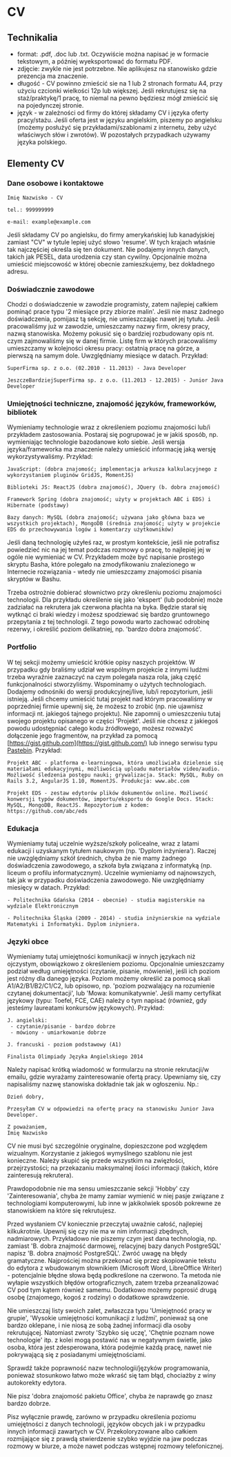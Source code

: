 # CV

## Technikalia

- format: .pdf, .doc lub .txt. Oczywiście można napisać je w formacie tekstowym, a później wyeksportować do formatu PDF.
- zdjęcie: zwykle nie jest potrzebne. Nie aplikujesz na stanowisko gdzie prezencja ma znaczenie.
- długość - CV powinno zmieścić sie na 1 lub 2 stronach formatu A4, przy użyciu czcionki wielkości 12p lub większej. Jeśli rekrutujesz się na staż/praktykę/1 pracę, to niemal na pewno będziesz mógł zmieścić się na pojedynczej stronie.
- język - w zależności od firmy do której składamy CV i języka oferty pracy/stażu. Jeśli oferta jest w języku angielskim, piszemy po angielsku (możemy posłużyć się przykładami/szablonami z internetu, żeby użyć właściwych słów i zwrotów). W pozostałych przypadkach używamy języka polskiego.

## Elementy CV

### Dane osobowe i kontaktowe

```
Imię Nazwisko - CV

tel.: 999999999

e-mail: example@example.com
```

Jeśli składamy CV po angielsku, do firmy amerykańskiej lub kanadyjskiej zamiast "CV" w tytule lepiej użyć słowo 'resume'. W tych krajach właśnie tak najczęściej określa się ten dokument. Nie podajemy innych danych, takich jak PESEL, data urodzenia czy stan cywilny. Opcjonalnie można umieścić miejscowość w której obecnie zamieszkujemy, bez dokładnego adresu.

### Doświadcznie zawodowe

Chodzi o doświadczenie w zawodzie programisty, zatem najlepiej całkiem pominąć prace typu '2 miesiące przy zbiorze malin'. Jeśli nie masz żadnego doświadczenia, pomijasz tą sekcję, nie umieszczając nawet jej tytułu. Jeśli pracowaliśmy już w zawodzie, umieszczamy nazwy firm, okresy pracy, nazwą stanowiska. Możemy pokusić się o bardziej rozbudowany opis nt. czym zajmowaliśmy się w danej firmie. Listę firm w których pracowaliśmy umieszczamy w kolejności okresu pracy: ostatnią pracę na górze, a pierwszą na samym dole. Uwzględniamy miesiące w datach. Przykład:

```
SuperFirma sp. z o.o. (02.2010 - 11.2013) - Java Developer

JeszczeBardziejSuperFirma sp. z o.o. (11.2013 - 12.2015) - Junior Java Developer
```

### Umiejętności techniczne, znajomość języków, frameworków, bibliotek

Wymieniamy technologie wraz z określeniem poziomu znajomości lub/i przykładem zastosowania. Postaraj się pogrupować je w jakiś sposób, np. wymieniając technologie bazodanowe koło siebie. Jeśli wersja języka/frameworka ma znaczenie należy umieścić informację jaką wersję wykorzystywaliśmy. Przykład:

```
JavaScript: (dobra znajomość; implementacja arkusza kalkulacyjnego z wykorzystaniem pluginów GridJS, MomentJS)

Biblioteki JS: ReactJS (dobra znajomość), JQuery (b. dobra znajomość)

Framework Spring (dobra znajomość; użyty w projektach ABC i EDS) i Hibernate (podstawy)

Bazy danych: MySQL (dobra znajomość; używana jako główna baza we wszystkich projektach), MongoDB (średnia znajomość; użyty w projekcie EDS do przechowywania logów i komentarzy użytkowników)
```

Jeśli daną technologię użyłeś raz, w prostym kontekście, jeśli nie potrafisz powiedzieć nic na jej temat podczas rozmowy o pracę, to najlepiej jej w ogóle nie wymieniać w CV. Przykładem może być napisanie prostego skryptu Basha, które polegało na zmodyfikowaniu znalezionego w Internecie rozwiązania - wtedy nie umieszczamy znajomości pisania skryptów w Bashu.

Trzeba ostrożnie dobierać słownictwo przy określeniu poziomu znajomości technologii. Dla przykładu określenie się jako 'ekspert' (lub podobnie) może zadziałać na rekrutera jak czerwona płachta na byka. Będzie starał się wytknąć ci braki wiedzy i możesz spodziewać się bardzo gruntownego przepytania z tej technologii. Z tego powodu warto zachować odrobinę rezerwy, i określić poziom delikatniej, np. 'bardzo dobra znajomość'.

### Portfolio

W tej sekcji możemy umieścić krótkie opisy naszych projektów. W przypadku gdy braliśmy udział we wspólnym projekcie z innymi ludźmi trzeba wyraźnie zaznaczyć na czym polegała nasza rola, jaką część funkcjonalności stworzyliśmy. Wspominamy o użytych technologiach. Dodajemy odnośniki do  wersji produkcyjnej/live, lub/i repozytorium, jeśli istnieją. Jeśli chcemy umieścić tutaj projekt nad którym pracowaliśmy w poprzedniej firmie upewnij się, że możesz to zrobić (np. nie ujawnisz informacji nt. jakiegoś tajnego projektu). Nie zapomnij o umieszczeniu tutaj swojego projektu opisanego w części 'Projekt'. Jeśli nie chcesz z jakiegoś powodu udostępniać całego kodu źródłowego, możesz rozważyć dołączenie jego fragmentów, na przykład za pomocą [https://gist.github.com](https://gist.github.com/) lub innego serwisu typu [Pastebin](http://pastebin.com/). Przykład:

```
Projekt ABC - platforma e-learningowa, która umożliwiała dzielenie się materiałami edukacyjnymi, możliwością uploadu materiałów video/audio. Możliwość śledzenia postępu nauki; grywalizacja. Stack: MySQL, Ruby on Rails 3.2, AngularJS 1.10, MomentJS. Produkcja: www.abc.com

Projekt EDS - zestaw edytorów plików dokumentów online. Możliwość konwersji typów dokumentów, importu/eksportu do Google Docs. Stack: MySQL, MongoDB, ReactJS. Repozytorium z kodem: https://github.com/abc/eds
```

### Edukacja

Wymieniamy tutaj uczelnie wyższe/szkoły policealne, wraz z latami edukacji i uzyskanym tytułem naukowym (np. 'Dyplom inżyniera'). Raczej nie uwzględniamy szkół średnich, chyba że nie mamy żadnego doświadczenia zawodowego, a szkoła była związana z informatyką (np. liceum o profilu informatycznym). Uczelnie wymieniamy od najnowszych, tak jak w przypadku doświadczenia zawodowego. Nie uwzględniamy miesięcy w datach. Przykład:

```
- Politechnika Gdańska (2014 - obecnie) - studia magisterskie na wydziale Elektronicznym

- Politechnika Śląska (2009 - 2014) - studia inżynierskie na wydziale Matematyki i Informatyki. Dyplom inżyniera.
```

### Języki obce

Wymieniamy tutaj umiejętności komunikacji w innych językach niż ojczystym, obowiązkowo z określeniem poziomu. Opcjonalnie umieszczamy podział według umiejętności (czytanie, pisanie, mówienie), jeśli ich poziom jest różny dla danego języka. Poziom możemy określić za pomocą skali A1/A2/B1/B2/C1/C2, lub opisowo, np. 'poziom pozwalający na rozumienie czytanej dokumentacji', lub 'Mowa: komunikatywnie'. Jeśli mamy certyfikat językowy (typu: Toefel, FCE, CAE) należy o tym napisać (również, gdy jesteśmy laureatami konkursów językowych). Przykład:

```
J. angielski:
 - czytanie/pisanie - bardzo dobrze
 - mówiony - umiarkowanie dobrze

J. francuski - poziom podstawowy (A1)

Finalista Olimpiady Języka Angielskiego 2014
```

Należy napisać krótką wiadomość w formularzu na stronie rekrutacji/w emailu, gdzie wyrażamy zainteresowanie ofertą pracy. Upewniamy się, czy napisaliśmy nazwę stanowiska dokładnie tak jak w ogłoszeniu. Np.:

```
Dzień dobry,

Przesyłam CV w odpowiedzi na ofertę pracy na stanowisku Junior Java Developer.

Z poważaniem,
Imię Nazwisko
```


CV nie musi być szczególnie oryginalne, dopieszczone pod względem wizualnym. Korzystanie z jakiegoś wymyślnego szablonu nie jest konieczne. Należy skupić się przede wszystkim na zwięzłości, przejrzystości; na przekazaniu maksymalnej ilości informacji (takich, które zainteresują rekrutera).

Prawdopodobnie nie ma sensu umieszczanie sekcji 'Hobby' czy 'Zainteresowania', chyba że mamy zamiar wymienić w niej pasje związane z technologiami komputerowymi, lub inne w jakikolwiek sposób pokrewne ze stanowiskiem na które się rekrutujesz.

Przed wysłaniem CV koniecznie przeczytaj uważnie całość, najlepiej kilkukrotnie. Upewnij się czy nie ma w nim informacji zbędnych, nadmiarowych. Przykładowo nie piszemy czym jest dana technologia, np. zamiast 'B. dobra znajmość darmowej, relacyjnej bazy danych PostgreSQL' napisz 'B. dobra znajmość PostgreSQL'. Zwróć uwagę na błędy gramatyczne. Najprościej można przekonać się przez skopiowanie tekstu do edytora z wbudowanym słownikiem (Microsoft Word, LibreOffice Writer) - potencjalnie błędne słowa będą podkreślone na czerwono. Ta metoda nie wyłapie wszystkich błędów ortograficznych, zatem trzeba przeanalizować CV pod tym kątem również samemu. Dodatkowo możemy poprosić drugą osobę (znajomego, kogoś z rodziny) o dodatkowe sprawdzenie.

Nie umieszczaj listy swoich zalet, zwłaszcza typu 'Umiejętność pracy w grupie', 'Wysokie umiejętności komunikacji z ludźmi', ponieważ są one bardzo oklepane, i nie niosą ze sobą żadnej informacji dla osoby rekrutującej. Natomiast zwroty 'Szybko się uczę', 'Chętnie poznam nowe technologie' itp. z kolei mogą postawić nas w negatywnym świetle, jako osoba, która jest zdesperowana, która podejmie każdą pracę, nawet nie pokrywającą się z posiadanymi umiejętnościami.

Sprawdź także poprawność nazw technologii/języków programowania, ponieważ stosunkowo łatwo może wkraść się tam błąd, chociażby z winy autokorekty edytora.

Nie pisz 'dobra znajomość pakietu Office', chyba że naprawdę go znasz bardzo dobrze.

Pisz wyłącznie prawdę, zarówno w przypadku określenia poziomu umiejętności z danych technologii, języków obcych jak i w przypadku innych informacji zawartych w CV. Przekoloryzowane albo całkiem rozmijające się z prawdą stwierdzenie szybko wyjdzie na jaw podczas rozmowy w biurze, a może nawet podczas wstępnej rozmowy telefonicznej.
